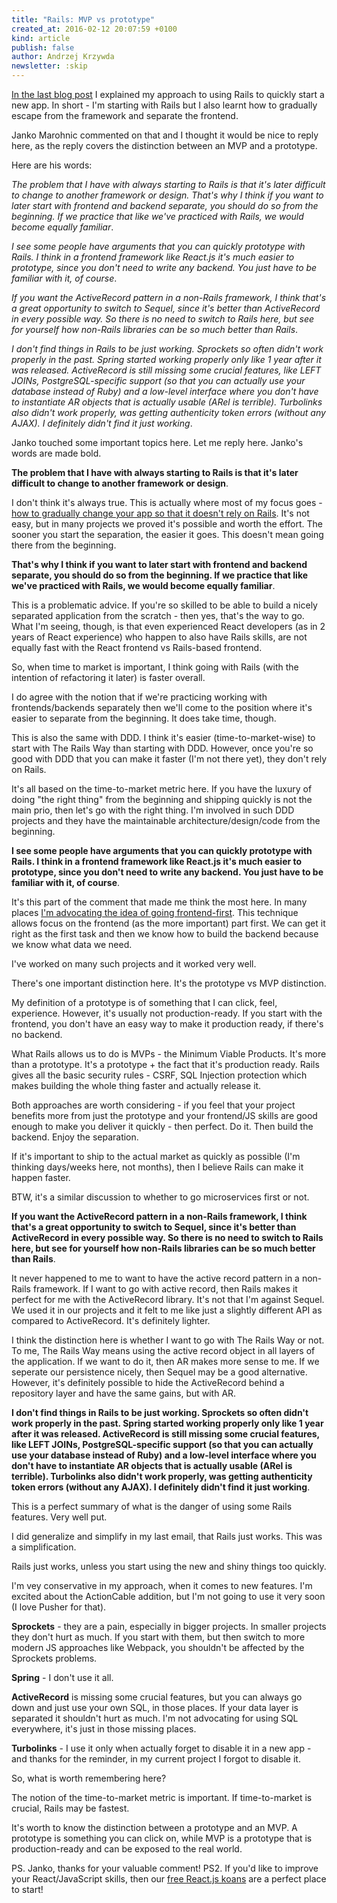 ```yaml
---
title: "Rails: MVP vs prototype"
created_at: 2016-02-12 20:07:59 +0100
kind: article
publish: false
author: Andrzej Krzywda
newsletter: :skip
---
```


[In the last blog post](http://blog.arkency.com/2016/02/where-and-why-im-still-using-rails/) I explained my approach to using Rails  to quickly start a new app. In short - I'm starting with Rails but I also learnt how to gradually escape from the framework and separate the frontend.

Janko Marohnic commented on that and I thought it would be nice to reply here, as the reply covers the distinction between an MVP and a prototype.

<!-- more -->

Here are his words:
 

*The problem that I have with always starting to Rails is that it's later difficult to change to another framework or design. That's why I think if you want to later start with frontend and backend separate, you should do so from the beginning. If we practice that like we've practiced with Rails, we would become equally familiar*.

*I see some people have arguments that you can quickly prototype with Rails. I think in a frontend framework like React.js it's much easier to prototype, since you don't need to write any backend. You just have to be familiar with it, of course*.

*If you want the ActiveRecord pattern in a non-Rails framework, I think that's a great opportunity to switch to Sequel, since it's better than ActiveRecord in every possible way. So there is no need to switch to Rails here, but see for yourself how non-Rails libraries can be so much better than Rails*.

*I don't find things in Rails to be just working. Sprockets so often didn't work properly in the past. Spring started working properly only like 1 year after it was released. ActiveRecord is still missing some crucial features, like LEFT JOINs, PostgreSQL-specific support (so that you can actually use your database instead of Ruby) and a low-level interface where you don't have to instantiate AR objects that is actually usable (ARel is terrible). Turbolinks also didn't work properly, was getting authenticity token errors (without any AJAX). I definitely didn't find it just working*.



Janko touched some important topics here. Let me reply here. Janko's words are made bold.

**The problem that I have with always starting to Rails is that it's later difficult to change to another framework or design**. 

I don't think it's always true. This is actually where most of my focus goes - [how to gradually change your app so that it doesn't rely on Rails](http://rails-refactoring.com). It's not easy, but in many projects we proved it's possible and worth the effort. The sooner you start the separation, the easier it goes. This doesn't mean going there from the beginning.

**That's why I think if you want to later start with frontend and backend separate, you should do so from the beginning. If we practice that like we've practiced with Rails, we would become equally familiar**.

This is a problematic advice. If you're so skilled to be able to build a nicely separated application from the scratch - then yes, that's the way to go. What I'm seeing, though, is that even experienced React developers (as in 2 years of React experience) who happen to also have Rails skills, are not equally fast with the React frontend vs Rails-based frontend. 

So, when time to market is important, I think going with Rails (with the intention of refactoring it later) is faster overall.

I do agree with the notion that if we're practicing working with frontends/backends separately then we'll come to the position where it's easier to separate from the beginning. It does take time, though.

This is also the same with DDD. I think it's easier (time-to-market-wise) to start with The Rails Way than starting with DDD. However, once you're so good with DDD that you can make it faster (I'm not there yet), they don't rely on Rails.

It's all based on the time-to-market metric here. If you have the luxury of doing "the right thing" from the beginning and shipping quickly is not the main prio, then let's go with the right thing. I'm involved in such DDD projects and they have the maintainable architecture/design/code from the beginning.

**I see some people have arguments that you can quickly prototype with Rails. I think in a frontend framework like React.js it's much easier to prototype, since you don't need to write any backend. You just have to be familiar with it, of course**.

It's this part of the comment that made me think the most here. In many places [I'm advocating the idea of going frontend-first](http://andrzejonsoftware.blogspot.com/2013/02/frontend-first.html). This technique allows focus on the frontend (as the more important) part first. We can get it right as the first task and then we know how to build the backend because we know what data we need.

I've worked on many such projects and it worked very well.

There's one important distinction here. It's the prototype vs MVP distinction.

My definition of a prototype is of something that I can click, feel, experience. However, it's usually not production-ready. If you start with the frontend, you don't have an easy way to make it production ready, if there's no backend.

What Rails allows us to do is MVPs - the Minimum Viable Products. It's more than a prototype. It's a prototype + the fact that it's production ready. Rails gives all the basic security rules - CSRF, SQL Injection protection which makes building the whole thing faster and actually release it.

Both approaches are worth considering - if you feel that your project benefits more from just the prototype and your frontend/JS skills are good enough to make you deliver it quickly - then perfect. Do it. Then build the backend. Enjoy the separation.

If it's important to ship to the actual market as quickly as possible (I'm thinking days/weeks here, not months), then I believe Rails can make it happen faster.

BTW, it's a similar discussion to whether to go microservices first or not.

**If you want the ActiveRecord pattern in a non-Rails framework, I think that's a great opportunity to switch to Sequel, since it's better than ActiveRecord in every possible way. So there is no need to switch to Rails here, but see for yourself how non-Rails libraries can be so much better than Rails**.

It never happened to me to want to have the active record pattern in a non-Rails framework. If I  want to go with active record, then Rails makes it perfect for me with the ActiveRecord library. 
It's not that I'm against Sequel. We used it in our projects and it felt to me like just a slightly different API as compared to ActiveRecord. It's definitely lighter.

I think the distinction here is whether I want to go with The Rails Way or not. To me, The Rails Way means using the active record object in all layers of the application. If we want to do it, then AR makes more sense to me. If we seperate our persistence nicely, then Sequel may be a good alternative. However, it's definitely possible to hide the ActiveRecord behind a repository layer and have the same gains, but with AR.

**I don't find things in Rails to be just working. Sprockets so often didn't work properly in the past. Spring started working properly only like 1 year after it was released. ActiveRecord is still missing some crucial features, like LEFT JOINs, PostgreSQL-specific support (so that you can actually use your database instead of Ruby) and a low-level interface where you don't have to instantiate AR objects that is actually usable (ARel is terrible). Turbolinks also didn't work properly, was getting authenticity token errors (without any AJAX). I definitely didn't find it just working**.

This is a perfect summary of what is the danger of using some Rails features. Very well put.

I did generalize and simplify in my last email, that Rails just works. This was a simplification.

Rails just works, unless you start using the new and shiny things too quickly.

I'm vey conservative in my approach, when it comes to new features. I'm excited about the ActionCable addition, but I'm not going to use it very soon (I love Pusher for that).

**Sprockets** - they are a pain, especially in bigger projects. In smaller projects they don't hurt as much. If you start with them, but then switch to more modern JS approaches like Webpack, you shouldn't be affected by the Sprockets problems.

**Spring** - I don't use it all.

**ActiveRecord** is missing some crucial features, but you can always go down and just use your own SQL, in those places. If your data layer is separated it shouldn't hurt as much. I'm not advocating for using SQL everywhere, it's just in those missing places.

**Turbolinks** - I use it only when actually forget to disable it in a new app - and thanks for the reminder, in my current project I forgot to disable it. 



So, what is worth remembering here?

The notion of the time-to-market metric is important. If time-to-market is crucial, Rails may be fastest.

It's worth to know the distinction between a prototype and an MVP.
A prototype is something you can click on, while MVP is a prototype that is production-ready and can be exposed to the real world.


PS. Janko, thanks for your valuable comment!
PS2. If you'd like to improve your React/JavaScript skills, then our [free React.js koans](https://github.com/arkency/reactjs_koans) are a perfect place to start!
